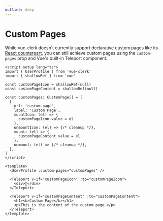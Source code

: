 ```yaml
---
outline: deep
---
```


# Custom Pages

While vue-clerk doesn't currently support declarative custom pages like its [React counterpart](https://clerk.com/docs/components/customization/user-profile#add-custom-pages-and-links-to-the-user-profile-component), you can still achieve custom pages using the `custom-pages` prop and Vue's built-in Teleport component.

```vue
<script setup lang="ts">
import { UserProfile } from 'vue-clerk'
import { shallowRef } from 'vue'

const customPageIcon = shallowRef(null)
const customPageContent = shallowRef(null)

const customPages: CustomPage[] = [
  {
    url: 'custom-page',
    label: 'Custom Page',
    mountIcon: (el) => {
      customPageIcon.value = el
    },
    unmountIcon: (el) => {/* cleanup */},
    mount: (el) => {
      customPageContent.value = el
    },
    unmount: (el) => {/* cleanup */},
  },
]
</script>

<template>
  <UserProfile :custom-pages="customPages" />

  <Teleport v-if="customPageIcon" :to="customPageIcon">
    <div>👋</div>
  </Teleport>

  <Teleport v-if="customPageContent" :to="customPageContent">
    <h1><b>Custom Page</b></h1>
    <p>This is the content of the custom page.</p>
  </Teleport>
</template>
```
